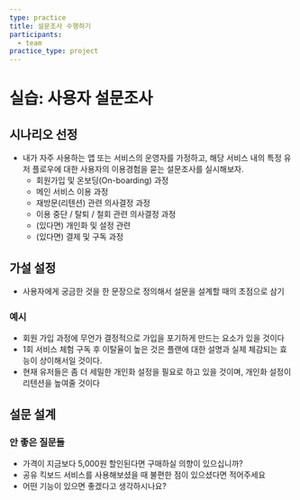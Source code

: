 ```yaml
---
type: practice
title: 설문조사 수행하기
participants:
  - team
practice_type: project
---
```


# 실습: 사용자 설문조사

## 시나리오 선정

- 내가 자주 사용하는 앱 또는 서비스의 운영자를 가정하고, 해당 서비스 내의 특정 유저 플로우에 대한 사용자의 이용경험을 묻는 설문조사를 실시해보자.
	- 회원가입 및 온보딩(On-boarding) 과정
	- 메인 서비스 이용 과정
	- 재방문(리텐션) 관련 의사결정 과정
	- 이용 중단 / 탈퇴 / 철회 관련 의사결정 과정
	- (있다면) 개인화 및 설정 관련
	- (있다면) 결제 및 구독 과정

## 가설 설정

- 사용자에게 궁금한 것을 한 문장으로 정의해서 설문을 설계할 때의 초점으로 삼기

### 예시

- 회원 가입 과정에 무언가 결정적으로 가입을 포기하게 만드는 요소가 있을 것이다
- 1회 서비스 체험 구독 후 이탈율이 높은 것은 플랜에 대한 설명과 실제 체감되는 효능이 상이해서일 것이다.
- 현재 유저들은 좀 더 세밀한 개인화 설정을 필요로 하고 있을 것이며, 개인화 설정이 리텐션을 높여줄 것이다

## 설문 설계

### 안 좋은 질문들

- 가격이 지금보다 5,000원 할인된다면 구매하실 의향이 있으십니까?
- 공유 킥보드 서비스를 사용해보셨을 때 불편한 점이 있으셨다면 적어주세요
- 어떤 기능이 있으면 좋겠다고 생각하시나요?